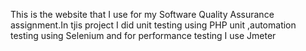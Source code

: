 This is the website that I use for my Software Quality Assurance assignment.In tjis project I did unit testing using PHP unit ,automation testing using Selenium and for performance testing I use Jmeter

